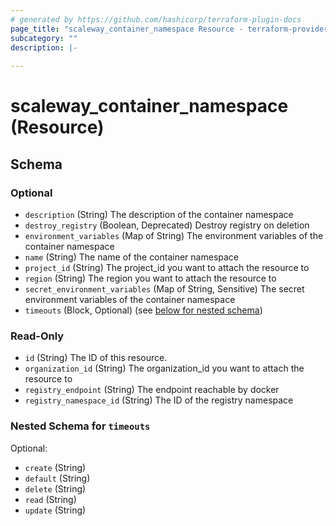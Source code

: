 ```yaml
---
# generated by https://github.com/hashicorp/terraform-plugin-docs
page_title: "scaleway_container_namespace Resource - terraform-provider-scaleway"
subcategory: ""
description: |-
  
---
```


# scaleway_container_namespace (Resource)





<!-- schema generated by tfplugindocs -->
## Schema

### Optional

- `description` (String) The description of the container namespace
- `destroy_registry` (Boolean, Deprecated) Destroy registry on deletion
- `environment_variables` (Map of String) The environment variables of the container namespace
- `name` (String) The name of the container namespace
- `project_id` (String) The project_id you want to attach the resource to
- `region` (String) The region you want to attach the resource to
- `secret_environment_variables` (Map of String, Sensitive) The secret environment variables of the container namespace
- `timeouts` (Block, Optional) (see [below for nested schema](#nestedblock--timeouts))

### Read-Only

- `id` (String) The ID of this resource.
- `organization_id` (String) The organization_id you want to attach the resource to
- `registry_endpoint` (String) The endpoint reachable by docker
- `registry_namespace_id` (String) The ID of the registry namespace

<a id="nestedblock--timeouts"></a>
### Nested Schema for `timeouts`

Optional:

- `create` (String)
- `default` (String)
- `delete` (String)
- `read` (String)
- `update` (String)

